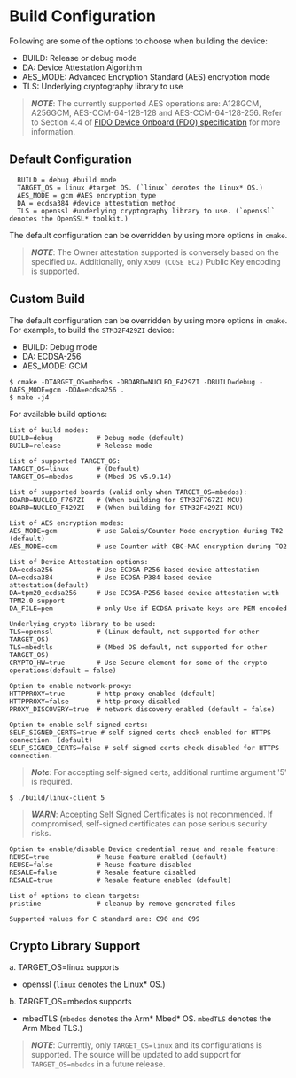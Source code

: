 # Build Configuration
Following are some of the options to choose when building the device:
- BUILD: Release or debug mode
- DA: Device Attestation Algorithm
- AES_MODE: Advanced Encryption Standard (AES) encryption mode
- TLS: Underlying cryptography library to use

> ***NOTE***: The currently supported AES operations are: A128GCM, A256GCM, AES-CCM-64-128-128 and AES-CCM-64-128-256. Refer to Section 4.4 of [FIDO Device Onboard (FDO) specification](https://fidoalliance.org/specs/FDO/FIDO-Device-Onboard-RD-v1.1-20211214/) for more information.

## Default Configuration

```shell
  BUILD = debug #build mode
  TARGET_OS = linux #target OS. (`linux` denotes the Linux* OS.)
  AES_MODE = gcm #AES encryption type
  DA = ecdsa384 #device attestation method
  TLS = openssl #underlying cryptography library to use. (`openssl` denotes the OpenSSL* toolkit.)
```
The default configuration can be overridden by using more options in `cmake`.<br>

> ***NOTE***: The Owner attestation supported is conversely based on the specified `DA`. Additionally, only `X509 (COSE EC2)` Public Key encoding is supported.

## Custom Build
The default configuration can be overridden by using more options in `cmake`.<br>
For example, to build the `STM32F429ZI` device:
- BUILD: Debug mode
- DA: ECDSA-256
- AES_MODE: GCM
```shell
$ cmake -DTARGET_OS=mbedos -DBOARD=NUCLEO_F429ZI -DBUILD=debug -DAES_MODE=gcm -DDA=ecdsa256 .
$ make -j4
```

For available build options:
```shell
List of build modes:
BUILD=debug           # Debug mode (default)
BUILD=release         # Release mode

List of supported TARGET_OS:
TARGET_OS=linux       # (Default)
TARGET_OS=mbedos      # (Mbed OS v5.9.14)

List of supported boards (valid only when TARGET_OS=mbedos):
BOARD=NUCLEO_F767ZI   # (When building for STM32F767ZI MCU)
BOARD=NUCLEO_F429ZI   # (When building for STM32F429ZI MCU)

List of AES encryption modes:
AES_MODE=gcm          # use Galois/Counter Mode encryption during TO2 (default)
AES_MODE=ccm          # use Counter with CBC-MAC encryption during TO2

List of Device Attestation options:
DA=ecdsa256           # Use ECDSA P256 based device attestation
DA=ecdsa384           # Use ECDSA-P384 based device attestation(default)
DA=tpm20_ecdsa256     # Use ECDSA-P256 based device attestation with TPM2.0 support
DA_FILE=pem           # only Use if ECDSA private keys are PEM encoded

Underlying crypto library to be used:
TLS=openssl           # (Linux default, not supported for other TARGET_OS)
TLS=mbedtls           # (Mbed OS default, not supported for other TARGET_OS)
CRYPTO_HW=true        # Use Secure element for some of the crypto operations(default = false)

Option to enable network-proxy:
HTTPPROXY=true        # http-proxy enabled (default)
HTTPPROXY=false       # http-proxy disabled
PROXY_DISCOVERY=true  # network discovery enabled (default = false)

Option to enable self signed certs:
SELF_SIGNED_CERTS=true # self signed certs check enabled for HTTPS connection. (default)
SELF_SIGNED_CERTS=false # self signed certs check disabled for HTTPS connection.
```
> ***Note***: For accepting self-signed certs, additional runtime argument '5' is required.
```shell
$ ./build/linux-client 5
```
> ***WARN***: Accepting Self Signed Certificates is not recommended. If compromised, self-signed certificates can pose serious security risks.

```
Option to enable/disable Device credential resue and resale feature:
REUSE=true            # Reuse feature enabled (default)
REUSE=false           # Reuse feature disabled
RESALE=false          # Resale feature disabled
RESALE=true           # Resale feature enabled (default)

List of options to clean targets:
pristine              # cleanup by remove generated files

Supported values for C standard are: C90 and C99
```

## Crypto Library Support
a. TARGET_OS=linux supports
   - openssl
(`linux` denotes the Linux* OS.)

b. TARGET_OS=mbedos supports
   - mbedTLS
(`mbedos` denotes the Arm* Mbed* OS.
`mbedTLS` denotes the Arm Mbed TLS.)

> ***NOTE***: Currently, only `TARGET_OS=linux` and its configurations is supported. The source will be updated to add support for `TARGET_OS=mbedos` in a future release.
